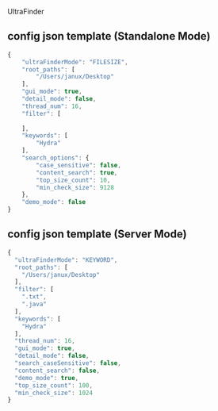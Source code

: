 UltraFinder


## config json template (Standalone Mode)
```javascript
{
	"ultraFinderMode": "FILESIZE",
	"root_paths": [
		"/Users/janux/Desktop"
	],
	"gui_mode": true,
	"detail_mode": false,
	"thread_num": 16,
	"filter": [
	
	],
	"keywords": [
		"Hydra"
	],
	"search_options": {
		"case_sensitive": false,
		"content_search": true,
		"top_size_count": 10,
		"min_check_size": 9128
	},
	"demo_mode": false
}
```
## config json template (Server Mode)
```javascript
{
  "ultraFinderMode": "KEYWORD",
  "root_paths": [
    "/Users/janux/Desktop"
  ],
  "filter": [
    ".txt",
    ".java"
  ],
  "keywords": [
    "Hydra"
  ],
  "thread_num": 16,
  "gui_mode": true,
  "detail_mode": false,
  "search_caseSensitive": false,
  "content_search": false,
  "demo_mode": true,
  "top_size_count": 100,
  "min_check_size": 1024
}

```
